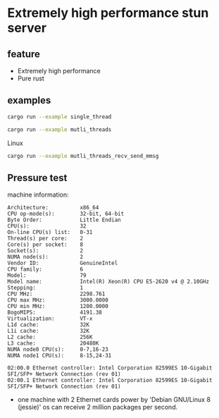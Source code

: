 # Extremely high performance stun server

## feature
- Extremely high performance
- Pure rust


## examples

```bash
cargo run --example single_thread

cargo run --example mutli_threads

```


Linux
```bash 
cargo run --example mutli_threads_recv_send_mmsg 
```


## Pressure test

machine information:
```
Architecture:          x86_64
CPU op-mode(s):        32-bit, 64-bit
Byte Order:            Little Endian
CPU(s):                32
On-line CPU(s) list:   0-31
Thread(s) per core:    2
Core(s) per socket:    8
Socket(s):             2
NUMA node(s):          2
Vendor ID:             GenuineIntel
CPU family:            6
Model:                 79
Model name:            Intel(R) Xeon(R) CPU E5-2620 v4 @ 2.10GHz
Stepping:              1
CPU MHz:               2298.761
CPU max MHz:           3000.0000
CPU min MHz:           1200.0000
BogoMIPS:              4191.38
Virtualization:        VT-x
L1d cache:             32K
L1i cache:             32K
L2 cache:              256K
L3 cache:              20480K
NUMA node0 CPU(s):     0-7,16-23
NUMA node1 CPU(s):     8-15,24-31
```

```
02:00.0 Ethernet controller: Intel Corporation 82599ES 10-Gigabit SFI/SFP+ Network Connection (rev 01)
02:00.1 Ethernet controller: Intel Corporation 82599ES 10-Gigabit SFI/SFP+ Network Connection (rev 01)
```

- one machine with 2 Ethernet cards power by 'Debian GNU/Linux 8 (jessie)' os can receive 2 million packages per second.

